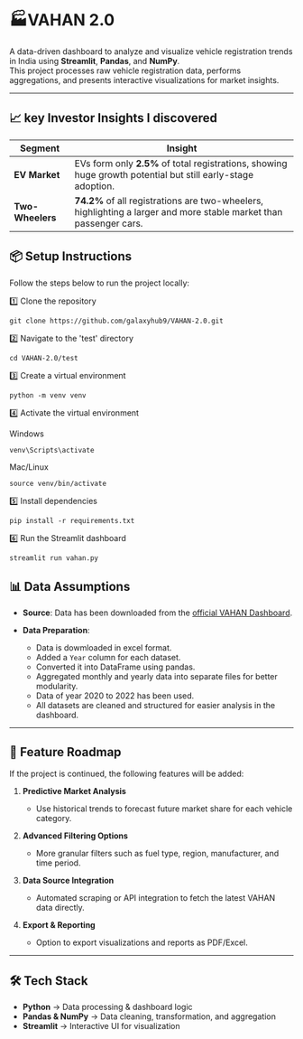 # 🏭VAHAN 2.0

A data-driven dashboard to analyze and visualize vehicle registration trends in India using **Streamlit**, **Pandas**, and **NumPy**.  
This project processes raw vehicle registration data, performs aggregations, and presents interactive visualizations for market insights.

---
## 📈 key Investor Insights I discovered


| Segment | Insight |
|---------|---------|
| **EV Market** | EVs form only **2.5%** of total registrations, showing huge growth potential but still early-stage adoption. |
| **Two-Wheelers** | **74.2%** of all registrations are two-wheelers, highlighting a larger and more stable market than passenger cars. |

## 📦 Setup Instructions

Follow the steps below to run the project locally:


1️⃣ Clone the repository
```
git clone https://github.com/galaxyhub9/VAHAN-2.0.git
```

2️⃣ Navigate to the 'test' directory

```
cd VAHAN-2.0/test
```

3️⃣ Create a virtual environment

```
python -m venv venv
```

4️⃣ Activate the virtual environment

Windows
```
venv\Scripts\activate
```
Mac/Linux
```
source venv/bin/activate
```

5️⃣ Install dependencies

```
pip install -r requirements.txt
```

6️⃣ Run the Streamlit dashboard

```
streamlit run vahan.py
```

## 📊 Data Assumptions

- **Source**: Data has been downloaded from the [official VAHAN Dashboard](https://vahan.parivahan.gov.in/vahan4dashboard/vahan/dashboardview.xhtml).

- **Data Preparation**:
  - Data is dowmloaded in excel format.  
  - Added a `Year` column for each dataset.
  - Converted it into DataFrame using pandas. 
  - Aggregated monthly and yearly data into separate files for better modularity.
  - Data of year 2020 to 2022 has been used.
  - All datasets are cleaned and structured for easier analysis in the dashboard.

---

## 🚀 Feature Roadmap

If the project is continued, the following features will be added:

1. **Predictive Market Analysis**
   - Use historical trends to forecast future market share for each vehicle category.
   
2. **Advanced Filtering Options**
   - More granular filters such as fuel type, region, manufacturer, and time period.
   
3. **Data Source Integration**
   - Automated scraping or API integration to fetch the latest VAHAN data directly.
   
4. **Export & Reporting**
   - Option to export visualizations and reports as PDF/Excel.

---

## 🛠 Tech Stack

- **Python** → Data processing & dashboard logic
- **Pandas & NumPy** → Data cleaning, transformation, and aggregation
- **Streamlit** → Interactive UI for visualization



